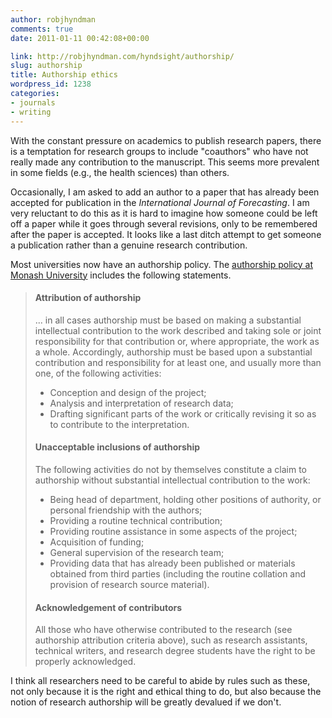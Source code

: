```yaml
---
author: robjhyndman
comments: true
date: 2011-01-11 00:42:08+00:00

link: http://robjhyndman.com/hyndsight/authorship/
slug: authorship
title: Authorship ethics
wordpress_id: 1238
categories:
- journals
- writing
---
```


With the constant pressure on academics to publish research papers, there is a temptation for research groups to include "coauthors" who have not really made any contribution to the manuscript. This seems more prevalent in some fields (e.g., the health sciences) than others.

Occasionally, I am asked to add an author to a paper that has already been accepted for publication in the _International Journal of Forecasting_. I am very reluctant to do this as it is hard to imagine how someone could be left off a paper while it goes through several revisions, only to be remembered after the paper is accepted. It looks like a last ditch attempt to get someone a publication rather than a genuine research contribution.

Most universities now have an authorship policy. The [authorship policy at Monash University](http://www.policy.monash.edu/policy-bank/academic/research/research-outputs-and-authorship-policy.html) includes the following statements.


> #### Attribution of authorship
> 
> 
>... in all cases authorship must be based on making a substantial intellectual contribution to the work described and taking sole or joint responsibility for that contribution or, where appropriate, the work as a whole. Accordingly, authorship must be based upon a substantial contribution and responsibility for at least one, and usually more than one, of the following activities:
>	
>   * Conception and design of the project;
>   * Analysis and interpretation of research data;
>   * Drafting significant parts of the work or critically revising it so as to contribute to the interpretation.
> 
> #### Unacceptable inclusions of authorship 
> 
>The following activities do not by themselves constitute a claim to authorship without substantial intellectual contribution to the work:
>	
>   * Being head of department, holding other positions of authority, or personal friendship with the authors;	
>   * Providing a routine technical contribution;
>   * Providing routine assistance in some aspects of the project;
>   * Acquisition of funding;
>   * General supervision of the research team;
>   * Providing data that has already been published or materials obtained from third parties (including the routine collation and provision of research source material).
> 
> #### Acknowledgement of contributors
> 
> All those who have otherwise contributed to the research (see authorship attribution criteria above), such as research assistants, technical writers, and research degree students have the right to be properly acknowledged.


I think all researchers need to be careful to abide by rules such as these, not only because it is the right and ethical thing to do, but also because the notion of research authorship will be greatly devalued if we don't.
